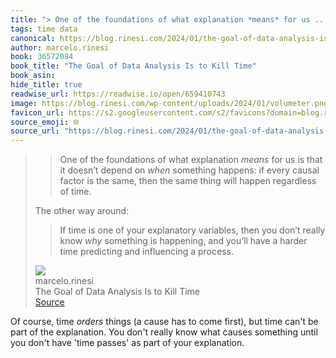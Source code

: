 ```yaml
---
title: "> One of the foundations of what explanation *means* for us ..."
tags: time data
canonical: https://blog.rinesi.com/2024/01/the-goal-of-data-analysis-is-to-kill-time/
author: marcelo.rinesi
book: 36572084
book_title: "The Goal of Data Analysis Is to Kill Time"
book_asin: 
hide_title: true
readwise_url: https://readwise.io/open/659410743
image: https://blog.rinesi.com/wp-content/uploads/2024/01/volumeter.png
favicon_url: https://s2.googleusercontent.com/s2/favicons?domain=blog.rinesi.com
source_emoji: 🌐
source_url: "https://blog.rinesi.com/2024/01/the-goal-of-data-analysis-is-to-kill-time/#:~:text=%3E%20One%20of,influencing%20a%20process."
---
```


> > One of the foundations of what explanation *means* for us is that it doesn’t depend on *when* something happens: if every causal factor is the same, then the same thing will happen regardless of time.
> 
> The other way around:
> 
> > If time is one of your explanatory variables, then you don’t really know *why* something is happening, and you’ll have a harder time predicting and influencing a process.
> <div class="quoteback-footer"><div class="quoteback-avatar"><img class="mini-favicon" src="https://s2.googleusercontent.com/s2/favicons?domain=blog.rinesi.com"></div><div class="quoteback-metadata"><div class="metadata-inner"><span style="display:none">FROM:</span><div aria-label="marcelo.rinesi" class="quoteback-author"> marcelo.rinesi</div><div aria-label="The Goal of Data Analysis Is to Kill Time" class="quoteback-title"> The Goal of Data Analysis Is to Kill Time</div></div></div><div class="quoteback-backlink"><a target="_blank" aria-label="go to the full text of this quotation" rel="noopener" href="https://blog.rinesi.com/2024/01/the-goal-of-data-analysis-is-to-kill-time/#:~:text=%3E%20One%20of,influencing%20a%20process." class="quoteback-arrow"> Source</a></div></div>

Of course, time _orders_ things (a cause has to come first), but time can't be part of the explanation. You don't really know what causes something until you don't have 'time passes' as part of your explanation.